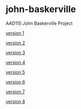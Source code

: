 john-baskerville
================

AAD115 John Baskerville Project 

[version 1](https://hayleymcilwrath.github.io/john-baskerville/version_1.html)

[version 2](https://hayleymcilwrath.github.io/john-baskerville/version_2.html)

[version 3](https://hayleymcilwrath.github.io/john-baskerville/version_3.html)

[version 4](https://hayleymcilwrath.github.io/john-baskerville/version_4.html)

[version 5](https://hayleymcilwrath.github.io/john-baskerville/version_5.html)

[version 6](https://hayleymcilwrath.github.io/john-baskerville/version_6.html)

[version 7](https://hayleymcilwrath.github.io/john-baskerville/version_7.html)

[version 8](https://hayleymcilwrath.github.io/john-baskerville/version_8.html)


